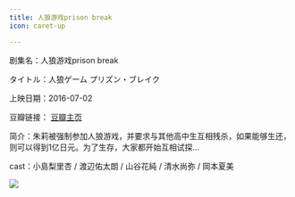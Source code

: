 ```yaml
---
title: 人狼游戏prison break
icon: caret-up

---
```


剧集名：人狼游戏prison break

タイトル：人狼ゲーム プリズン・ブレイク

上映日期：2016-07-02

豆瓣链接： [豆瓣主页](https://movie.douban.com/subject/26802833/)

简介：朱莉被强制参加人狼游戏，并要求与其他高中生互相残杀，如果能够生还，则可以得到1亿日元。为了生存，大家都开始互相试探...

cast：小島梨里杏 / 渡辺佑太朗 / 山谷花純 / 清水尚弥 / 岡本夏美

![](https://listpic.tsgsanjiao.com/movie/2016/2016rlyx.jpg)